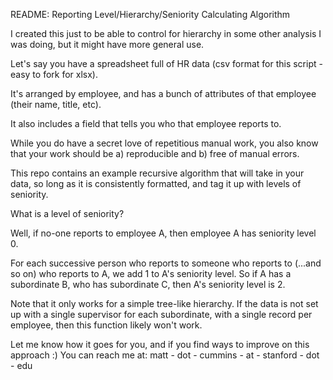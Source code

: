 README: Reporting Level/Hierarchy/Seniority Calculating Algorithm

I created this just to be able to control for hierarchy in some other analysis I was doing, but it might have more general use. 

Let's say you have a spreadsheet full of HR data (csv format for this script - easy to fork for xlsx).

It's arranged by employee, and has a bunch of attributes of that employee (their name, title, etc).

It also includes a field that tells you who that employee reports to.

While you do have a secret love of repetitious manual work, you also know that your work should be a) reproducible and b) free of manual errors.

This repo contains an example recursive algorithm that will take in your data, so long as it is consistently formatted, and tag it up with levels of seniority. 

What is a level of seniority? 

Well, if no-one reports to employee A, then employee A has seniority level 0. 

For each successive person who reports to someone who reports to (...and so on) who reports to A, we add 1 to A's seniority level. So if A has a subordinate B, who has subordinate C, then A's seniority level is 2.

Note that it only works for a simple tree-like hierarchy. If the data is not set up with a single supervisor for each subordinate, with a single record per employee, then this function likely won't work.

Let me know how it goes for you, and if you find ways to improve on this approach :) You can reach me at: matt - dot - cummins - at - stanford - dot - edu

